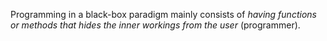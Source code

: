 Programming in a black-box paradigm mainly consists of _having functions or methods that hides the inner workings from the user_ (programmer).